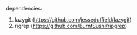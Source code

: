 dependencies:

1. lazygit (https://github.com/jesseduffield/lazygit)
2. rigrep (https://github.com/BurntSushi/ripgrep)
